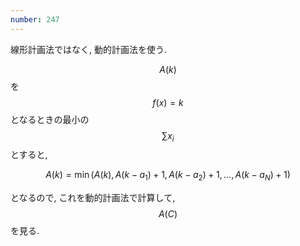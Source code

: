 ```yaml
---
number: 247
---
```

線形計画法ではなく, 動的計画法を使う.

$$ A(k) $$ を $$ f(x) = k $$ となるときの最小の $$ \sum x_i $$ とすると,

$$
A(k) = \min(A(k), A(k-a_1) + 1, A(k-a_2) + 1, \dots , A(k-a_N) + 1)
$$

となるので, これを動的計画法で計算して, $$ A(C) $$ を見る.
